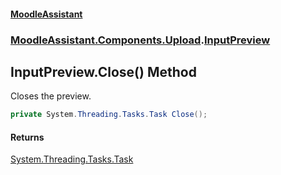 #### [MoodleAssistant](index.md 'index')
### [MoodleAssistant.Components.Upload](MoodleAssistant.Components.Upload.md 'MoodleAssistant.Components.Upload').[InputPreview](MoodleAssistant.Components.Upload.InputPreview.md 'MoodleAssistant.Components.Upload.InputPreview')

## InputPreview.Close() Method

Closes the preview.

```csharp
private System.Threading.Tasks.Task Close();
```

#### Returns
[System.Threading.Tasks.Task](https://docs.microsoft.com/en-us/dotnet/api/System.Threading.Tasks.Task 'System.Threading.Tasks.Task')